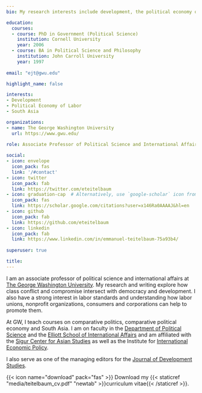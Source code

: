```yaml
---
bio: My research interests include development, the political economy of labor and the politics of South Asia.

education:
  courses:
  - course: PhD in Government (Political Science)
    institution: Cornell University
    year: 2006
  - course: BA in Political Science and Philosophy
    institution: John Carroll University
    year: 1997
    
email: "ejt@gwu.edu"

highlight_name: false

interests:
- Development
- Political Economy of Labor
- South Asia

organizations:
- name: The George Washington University
  url: https://www.gwu.edu/
  
role: Associate Professor of Political Science and International Affairs

social:
- icon: envelope
  icon_pack: fas
  link: '/#contact'
- icon: twitter
  icon_pack: fab
  link: https://twitter.com/eteitelbaum
- icon: graduation-cap  # Alternatively, use `google-scholar` icon from `ai` icon pack
  icon_pack: fas
  link: https://scholar.google.com/citations?user=x146Ra0AAAAJ&hl=en
- icon: github
  icon_pack: fab
  link: https://github.com/eteitelbaum
- icon: linkedin
  icon_pack: fab
  link: https://www.linkedin.com/in/emmanuel-teitelbaum-75a93b4/
  
superuser: true

title: 
---
```


I am an associate professor of political science and international affairs at [The George Washington University](www.gwu.edu). My research and writing explore how class conflict and compromise intersect with democracy and development. I also have a strong interest in labor standards and understanding how labor unions, nonprofit organizations, consumers and corporations can help to promote them.    

At GW, I teach courses on comparative politics, comparative political economy and South Asia. I am on faculty in the [Department of Political Science](https://politicalscience.columbian.gwu.edu/) and the [Elliott School of International Affairs](https://elliott.gwu.edu/) and am affiliated with the [Sigur Center for Asian Studies](https://sigur.elliott.gwu.edu/) as well as the Institute for [International Economic Policy](https://iiep.gwu.edu/). 

I also serve as one of the managing editors for the [Journal of Development Studies](https://www.tandfonline.com/toc/fjds20/current).


{{< icon name="download" pack="fas" >}} Download my {{< staticref "media/teitelbaum_cv.pdf" "newtab" >}}curriculum vitae{{< /staticref >}}.
